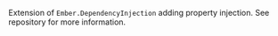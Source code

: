 Extension of `Ember.DependencyInjection` adding property injection. See repository for more information.
